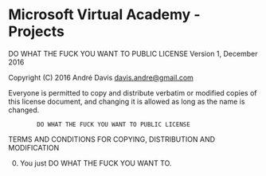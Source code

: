 # Microsoft Virtual Academy - Projects

DO WHAT THE FUCK YOU WANT TO PUBLIC LICENSE 
                    Version 1, December 2016 

 Copyright (C) 2016 André Davis <davis.andre@gmail.com> 

 Everyone is permitted to copy and distribute verbatim or modified 
 copies of this license document, and changing it is allowed as long 
 as the name is changed. 

            DO WHAT THE FUCK YOU WANT TO PUBLIC LICENSE 
   TERMS AND CONDITIONS FOR COPYING, DISTRIBUTION AND MODIFICATION 

  0. You just DO WHAT THE FUCK YOU WANT TO.
